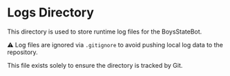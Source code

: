 # Logs Directory

This directory is used to store runtime log files for the BoysStateBot.

⚠️ Log files are ignored via `.gitignore` to avoid pushing local log data to the repository.

This file exists solely to ensure the directory is tracked by Git.